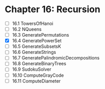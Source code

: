 # Chapter 16: Recursion

- [ ] 16.1 TowersOfHanoi
- [ ] 16.2 NQueens
- [ ] 16.3 GeneratePermutations
- [X] 16.4 GeneratePowerSet
- [ ] 16.5 GenerateSubsetsK
- [ ] 16.6 GenerateStrings
- [ ] 16.7 GeneratePalindromicDecompositions
- [ ] 16.8 GenerateBinaryTrees
- [ ] 16.9 SudokuSolver
- [ ] 16.10 ComputeGrayCode
- [ ] 16.11 ComputeDiameter